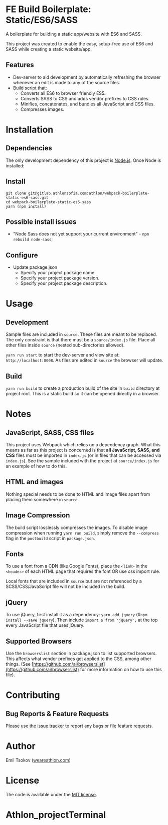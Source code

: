# FE Build Boilerplate: Static/ES6/SASS

A boilerplate for building a static app/website with ES6 and SASS.

This project was created to enable the easy, setup-free use of ES6 and SASS while creating a static website/app.

## Features

- Dev-server to aid development by automatically refreshing the browser whenever an edit is made to any of the source files.
- Build script that:
  - Converts all ES6 to browser friendly ES5.
  - Converts SASS to CSS and adds vendor prefixes to CSS rules.
  - Minifies, concatenates, and bundles all JavaScript and CSS files.
  - Compresses images.

# Installation

## Dependencies
The only development dependency of this project is [Node.js](https://nodejs.org). Once Node is installed:

## Install
```
git clone git@gitlab.athlonsofia.com:athlon/webpack-boilerplate-static-es6-sass.git
cd webpack-boilerplate-static-es6-sass
yarn (npm install)
```

## Possible install issues
* "Node Sass does not yet support your current environment" - `npm rebuild node-sass`;

## Configure
* Update package.json
  * Specify your project package name.
  * Specify your project package version.
  * Specify your project package description.

# Usage

## Development

Sample files are included in `source`. These files are meant to be replaced. The only constraint is that there must be a `source/index.js` file. Place all other files  inside `source` (nested sub-directories allowed).

`yarn run start` to start the dev-server and view site at: `http://localhost:8008`. As files are edited in `source` the browser will update.

## Build

`yarn run build` to create a production build of the site in `build` directory at project root. This is a static build so it can be opened directly in a browser.

# Notes

## JavaScript, SASS, CSS files

This project uses Webpack which relies on a dependency graph. What this means as far as this project is concerned is that **all JavaScript, SASS, and CSS** files must be imported in `index.js` (or in files that can be accessed via `index.js`). See the sample included with the project at `source/index.js` for an example of how to do this.

## HTML and images

Nothing special needs to be done to HTML and image files apart from placing them somewhere in `source`.

## Image Compression

The build script losslessly compresses the images. To disable image compression when running `yarn run build`, simply remove the `--compress` flag in the `postbuild` script in `package.json`.

## Fonts
To use a font from a CDN (like Google Fonts), place the `<link>` in the `<header>` of each HTML page that requires the font OR use css import rule.

Local fonts that are included in `source` but are not referenced by a SCSS/CSS/JavaScript file will not be included in the build.

## jQuery
To use jQuery, first install it as a dependency: `yarn add jquery` (#`npm install --save jquery`). Then include `import $ from 'jquery';` at the top every JavaScript file that uses jQuery.

## Supported Browsers

Use the `browserslist` section in package.json to list supported browsers. This affects what vendor prefixes get applied to the CSS, among other things. (See [https://github.com/ai/browserslist](https://github.com/ai/browserslist) for more information on how to use this file).

# Contributing

## Bug Reports & Feature Requests

Please use the [issue tracker](https://gitlab.athlonsofia.com/athlon/webpack-boilerplate-static-es6-sass/issues) to report any bugs or file feature requests.

# Author

Emil Tsokov ([weareathlon.com](http://weareathlon.com))

# License

The code is available under the [MIT license](LICENSE.txt).
# Athlon_projectTerminal
